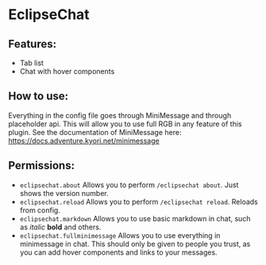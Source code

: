 # EclipseChat
## Features:
* Tab list
* Chat with hover components  
## How to use:
Everything in the config file goes through MiniMessage and through placeholder api. This will allow you to use full RGB in any 
feature of this plugin. See the documentation of MiniMessage here: <https://docs.adventure.kyori.net/minimessage>
## Permissions:
* `eclipsechat.about` Allows you to perform `/eclipsechat about`. Just shows the version number.
* `eclipsechat.reload` Allows you to perform `/eclipsechat reload`. Reloads from config.
* `eclipsechat.markdown` Allows you to use basic markdown in chat, such as *italic* **bold** and others.
* `eclipsechat.fullminimessage` Allows you to use everything in minimessage in chat. This should only be given to people you 
  trust, as you can add hover components and links to your messages.
